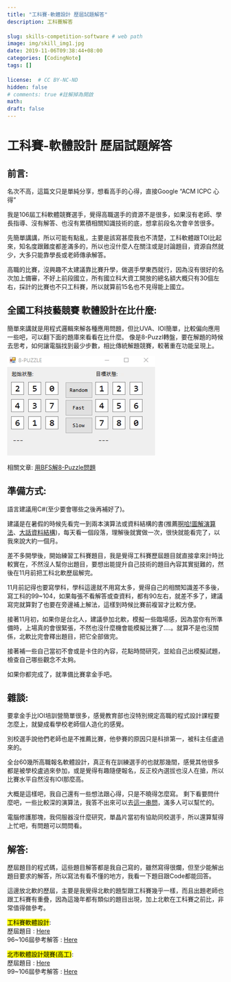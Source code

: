```yaml
---
title: "工科賽-軟體設計 歷屆試題解答"
description: 工科賽解答

slug: skills-competition-software # web path
image: img/skill_img1.jpg
date: 2019-11-06T09:38:44+08:00
categories: [CodingNote]
tags: []

license:  # CC BY-NC-ND
hidden: false
# comments: true #註解掉為開啟
math: 
draft: false
---
```


# 工科賽-軟體設計 歷屆試題解答

<!-- ![](img/skill_img1.jpg) -->

## 前言:

名次不高，這篇文只是單純分享，想看高手的心得，直接Google “ACM ICPC 心得”

我是106屆工科軟體競賽選手，覺得高職選手的資源不是很多，如果沒有老師、學長指導、沒有解答、也沒有累積相關知識技術的底，想拿前段名次會辛苦很多。

先簡單講講，所以可能有點亂，主要是該寫甚麼我也不清楚，工科軟體跟TOI比起來，知名度跟難度都差滿多的，所以也沒什麼人在關注或是討論題目，資源自然就少，大多只能靠學長或老師傳承解答。

高職的比賽，沒興趣不太建議靠比賽升學，做選手學東西就行，因為沒有很好的名次加上備審，不好上前段國立，所有國立科大資工開放的總名額大概只有30個左右，採計的比賽也不只工科賽，所以就算前15名也不見得能上國立。
 
## 全國工科技藝競賽 軟體設計在比什麼:

簡單來講就是用程式邏輯來解各種應用問題，但比UVA、IOI簡單，比較偏向應用一些吧，可以翻下面的題庫來看看在比什麼。 像是8-Puzzl轉盤，要在解題的時候去思考，如何讓電腦找到最少步數，相比傳統解題競賽，較著重在功能呈現上。

![BFS解8-Puzzle](img/8-Puzzle-BFS.gif)

相關文章: [用BFS解8-Puzzle問題](http://davidhsu666.com/archives/csharp-bfs-solve-8-puzzle/)

## 準備方式:

語言建議用C#(至少要會哪些之後再補好了)。

建議是在暑假的時候先看完一到兩本演算法或資料結構的書(推薦[啊哈!圖解演算法](https://www.tenlong.com.tw/products/9789863474364)、[大話資料結構](https://www.tenlong.com.tw/products/9789866072116))，每天看一個段落，理解後就實做一次，很快就能看完了，以我來說大約一個月。

差不多開學後，開始練習工科賽題目，我是覺得工科賽歷屆題目就直接拿來計時比較實在，不然沒人幫你出題目，要想出能提升自己技術的題目內容其實挺難的，然後在11月前把工科北軟歷屆解完。

11月前記得也要寫學科，學科這邊就不用寫太多，覺得自己的相關知識差不多後，寫工科的99~104，如果每張不看解答或查資料，都有90左右，就差不多了，建議寫完就算對了也要在旁邊補上解法，這樣到時候比賽前複習才比較方便。

接著11月初，如果你是台北人，建議參加北軟，模擬一些臨場感，因為當你有所準備時，上場真的會很緊張，不然也沒什麼機會能模擬比賽了….。就算不是也沒關係，北軟比完會釋出題目，把它全部做完。

接著補一些自己當初不會或是卡住的內容，花點時間研究，並給自己出模擬試題，檢查自己哪些觀念不太夠。

如果你都完成了，就準備比賽拿金手吧。

## 雜談:

要拿金手比IOI培訓營簡單很多，感覺教育部也沒特別規定高職的程式設計課程要怎麼上，就變成看學校老師個人造化的感覺。 

別校選手說他們老師也是不推薦比賽，他參賽的原因只是科排第一，被科主任盧過來的。

全台60幾所高職報名軟體設計，真正有在訓練選手的也就那幾間，感覺其他很多都是被學校盧過來參加，或是覺得有趣隨便報名，反正校內選拔也沒人在搶，所以比賽水平自然沒有IOI那麼高。 

大概是這樣吧，我自己還有一些想法跟心得，只是不曉得怎麼寫。 剩下看要問什麼吧，一些比較深的演算法，我答不出來可以去[這一串問](https://forum.gamer.com.tw/C.php?page=1&bsn=60076&snA=3146926)，滿多人可以幫忙的。

電腦修護那塊，我伺服器沒什麼研究，單晶片當初有協助同校選手，所以還算幫得上忙吧，有問題可以問問看。

## 解答:

歷屆題目的程式碼，這些題目解答都是我自己寫的，雖然寫得很爛，但至少能解出題目要求的解答，所以寫法有看不懂的地方，我看一下題目跟Code都能回答。

這邊放北軟的歷屆，主要是我覺得北軟的題型跟工科賽幾乎一樣，而且出題老師也跟工科賽有重疊，因為這幾年都有類似的題目出現，加上北軟在工科賽之前比，非常值得做參考。

<mark>工科賽軟體設計</mark>:
<br>歷屆題目 : [Here](https://drive.google.com/drive/folders/0B7jQGIvVP5gtWEVuVUtxb2tUR3M?resourcekey=0-8f2GK6Z7p9p9IdImq2LWEA&usp=sharing)
<br>96~106屆參考解答 : [Here](https://github.com/md9830415/Skills-Competition-Software)

<mark>北市軟體設計競賽(高工)</mark>:
<br>歷屆題目 : [Here](https://drive.google.com/drive/folders/0B7jQGIvVP5gtbXdwZUNoVHRJTjQ?resourcekey=0-yDDqg2fr2LHoryIPj-mGzQ&usp=sharing)
<br>99~106屆參考解答 : [Here](https://github.com/md9830415/Taipei-Software-Competition)

